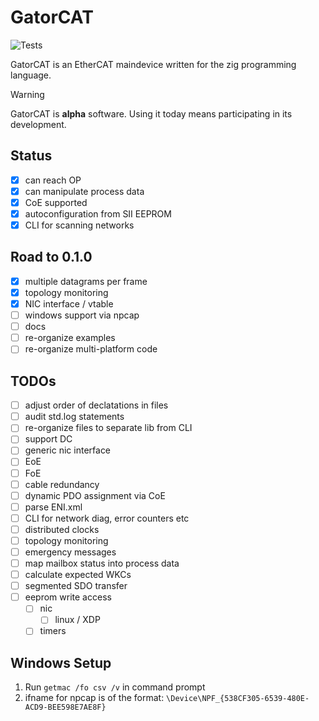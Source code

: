 # GatorCAT

![Tests](https://github.com/kj4tmp/gatorcat/actions/workflows/main.yml/badge.svg)

GatorCAT is an EtherCAT maindevice written for the zig programming language.

> [!WARNING]
> GatorCAT is **alpha** software. Using it today means participating in its development.

## Status

- [x] can reach OP
- [x] can manipulate process data
- [x] CoE supported
- [x] autoconfiguration from SII EEPROM
- [x] CLI for scanning networks

## Road to 0.1.0

- [x] multiple datagrams per frame
- [x] topology monitoring
- [x] NIC interface / vtable
- [ ] windows support via npcap
- [ ] docs
- [ ] re-organize examples
- [ ] re-organize multi-platform code

## TODOs

- [ ] adjust order of declatations in files
- [ ] audit std.log statements
- [ ] re-organize files to separate lib from CLI
- [ ] support DC
- [ ] generic nic interface
- [ ] EoE
- [ ] FoE
- [ ] cable redundancy
- [ ] dynamic PDO assignment via CoE
- [ ] parse ENI.xml
- [ ] CLI for network diag, error counters etc
- [ ] distributed clocks
- [ ] topology monitoring
- [ ] emergency messages
- [ ] map mailbox status into process data
- [ ] calculate expected WKCs
- [ ] segmented SDO transfer
- [ ] eeprom write access
  - [ ] nic
    - [ ] linux / XDP
  - [ ] timers

## Windows Setup

1. Run `getmac /fo csv /v` in command prompt
2. ifname for npcap is of the format: `\Device\NPF_{538CF305-6539-480E-ACD9-BEE598E7AE8F}`
